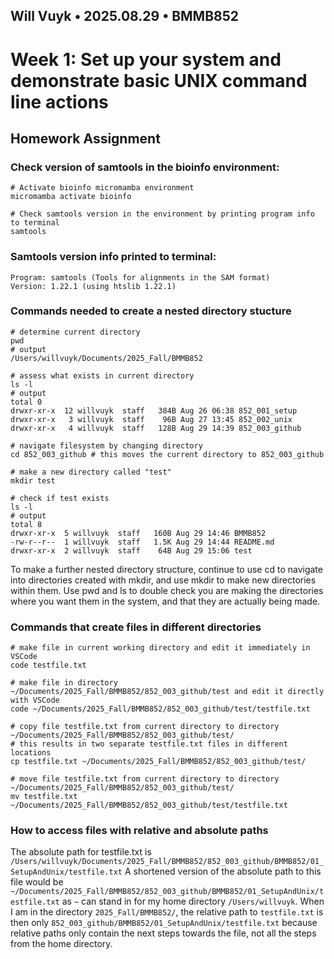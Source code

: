 ## Will Vuyk • 2025.08.29 • BMMB852
# Week 1: Set up your system and demonstrate basic UNIX command line actions
## Homework Assignment


### Check version of samtools in the bioinfo environment:
```
# Activate bioinfo micromamba environment
micromamba activate bioinfo

# Check samtools version in the environment by printing program info to terminal
samtools
```

### Samtools version info printed to terminal:
```
Program: samtools (Tools for alignments in the SAM format)
Version: 1.22.1 (using htslib 1.22.1)
```

### Commands needed to create a nested directory stucture
```
# determine current directory
pwd
# output
/Users/willvuyk/Documents/2025_Fall/BMMB852

# assess what exists in current directory
ls -l 
# output
total 0
drwxr-xr-x  12 willvuyk  staff   384B Aug 26 06:38 852_001_setup
drwxr-xr-x   3 willvuyk  staff    96B Aug 27 13:45 852_002_unix
drwxr-xr-x   4 willvuyk  staff   128B Aug 29 14:39 852_003_github

# navigate filesystem by changing directory
cd 852_003_github # this moves the current directory to 852_003_github

# make a new directory called "test"
mkdir test

# check if test exists
ls -l
# output 
total 8
drwxr-xr-x  5 willvuyk  staff   160B Aug 29 14:46 BMMB852
-rw-r--r--  1 willvuyk  staff   1.5K Aug 29 14:44 README.md
drwxr-xr-x  2 willvuyk  staff    64B Aug 29 15:06 test
```

To make a further nested directory structure, continue to use cd to navigate into directories created with mkdir, and use mkdir to make new directories within them. Use pwd and ls to double check you are making the directories where you want them in the system, and that they are actually being made.

### Commands that create files in different directories
```
# make file in current working directory and edit it immediately in VSCode
code testfile.txt

# make file in directory ~/Documents/2025_Fall/BMMB852/852_003_github/test and edit it directly with VSCode
code ~/Documents/2025_Fall/BMMB852/852_003_github/test/testfile.txt

# copy file testfile.txt from current directory to directory ~/Documents/2025_Fall/BMMB852/852_003_github/test/
# this results in two separate testfile.txt files in different locations
cp testfile.txt ~/Documents/2025_Fall/BMMB852/852_003_github/test/

# move file testfile.txt from current directory to directory ~/Documents/2025_Fall/BMMB852/852_003_github/test/
mv testfile.txt ~/Documents/2025_Fall/BMMB852/852_003_github/test/testfile.txt
```

### How to access files with relative and absolute paths
The absolute path for testfile.txt is `/Users/willvuyk/Documents/2025_Fall/BMMB852/852_003_github/BMMB852/01_SetupAndUnix/testfile.txt`
A shortened version of the absolute path to this file would be `~/Documents/2025_Fall/BMMB852/852_003_github/BMMB852/01_SetupAndUnix/testfile.txt` as `~` can stand in for my home directory `/Users/willvuyk`. 
When I am in the directory `2025_Fall/BMMB852/`, the relative path to `testfile.txt` is then only `852_003_github/BMMB852/01_SetupAndUnix/testfile.txt` because relative paths only contain the next steps towards the file, not all the steps from the home directory.

